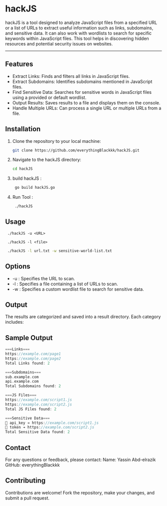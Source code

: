 # hackJS
hackJS is a tool designed to analyze JavaScript files from a specified URL or a list of URLs to extract useful information such as links, subdomains, and sensitive data. It can also work with wordlists to search for specific keywords within JavaScript files. This tool helps in discovering hidden resources and potential security issues on websites.

____
## Features

- Extract Links: Finds and filters all links in JavaScript files.
- Extract Subdomains: Identifies subdomains mentioned in JavaScript files.
- Find Sensitive Data: Searches for sensitive words in JavaScript files using a provided or default wordlist.
- Output Results: Saves results to a file and displays them on the console.
- Handle Multiple URLs: Can process a single URL or multiple URLs from a file.

## Installation

1. Clone the repository to your local machine:

    ```bash
    git clone https://github.com/everythingBlackkk/hackJS.git
    ```

2. Navigate to the hackJS directory:

    ```bash
    cd hackJS
    ```
3. build hackJS :
   ```bash
    go build hackJS.go
   ```
4. Run Tool :
   ```bash
    ./hackJS
   ```
   
## Usage


   ```Basic Usage
    ./hackJS -u <URL>
   ```
   ```Scan Multiple URLs from a File:
    ./hackJS -l <file>
   ```
   ```bash
    ./hackJS -l url.txt -w sensitive-world-list.txt
   ```

## Options
- -u <URL>: Specifies the URL to scan.
- -l <file>: Specifies a file containing a list of URLs to scan.
- -w <wordlist>: Specifies a custom wordlist file to search for sensitive data.

## Output
The results are categorized and saved into a result directory. Each category includes:

## Sample Output

```go
===Links===
https://example.com/page1
https://example.com/page2
Total Links found: 2

===Subdomains===
sub.example.com
api.example.com
Total Subdomains found: 2

===JS Files===
https://example.com/script1.js
https://example.com/script2.js
Total JS Files found: 2

===Sensitive Data===
🔹 api_key ➔ https://example.com/script1.js
🔹 token ➔ https://example.com/script2.js
Total Sensitive Data found: 2

```

## Contact
For any questions or feedback, please contact:
Name: Yassin Abd-elrazik
GitHub: everythingBlackkk

## Contributing
Contributions are welcome! Fork the repository, make your changes, and submit a pull request.
